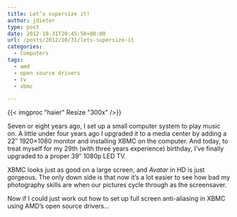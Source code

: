 ```yaml
---
title: Let’s supersize it!
author: jdieter
type: post
date: 2012-10-31T20:45:50+00:00
url: /posts/2012/10/31/lets-supersize-it
categories:
  - Computers
tags:
  - amd
  - open source drivers
  - tv
  - xbmc

---
```

{{< imgproc "haier" Resize "300x" />}}

Seven or eight years ago, I set up a small computer system to play music on. A little under four years ago I upgraded it to a media center by adding a 22&#8243; 1920&#215;1080 monitor and installing XBMC on the computer. And today, to treat myself for my 29th (with three years experience) birthday, I&#8217;ve finally upgraded to a proper 39&#8243; 1080p LED TV.

XBMC looks just as good on a large screen, and _Avatar_ in HD is just gorgeous. The only down side is that now it&#8217;s a lot easier to see how bad my photography skills are when our pictures cycle through as the screensaver.

Now if I could just work out how to set up full screen anti-aliasing in XBMC using AMD&#8217;s open source drivers&#8230;
